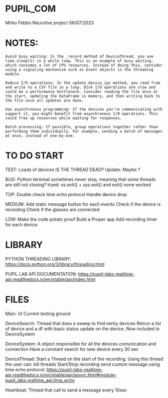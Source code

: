 # PUPIL_COM
Mirko Febbo 
Neurolive project 
06/07/2023

# NOTES:
    Avoid busy waiting: In the _record method of DeviceThread, you use time.sleep(1) in a while loop. This is an example of busy waiting, which consumes a lot of CPU resources. Instead of doing this, consider using a signaling mechanism such as Event objects in the threading module.

    Reduce I/O operations: In the update_device_ips method, you read from and write to a CSV file in a loop. Disk I/O operations are slow and could be a performance bottleneck. Consider reading the file once at the start, updating the DataFrame in memory, and then writing back to the file once all updates are done.

    Use asynchronous programming: If the devices you're communicating with support it, you might benefit from asynchronous I/O operations. This could free up resources while waiting for responses.

    Batch processing: If possible, group operations together rather than performing them individually. For example, sending a batch of messages at once, instead of one-by-one.

# TO DO START
TEST:
    Loads of devices 
    IS THE THREAD DEAD? Update: Maybe ?

BUG:
    Python terminal sometimes never stop, meaning that some threads are still not closing?
        tryed: os.exit() + sys.exit() and exit() none worked
        
TOP:
    Double check time echo protocol 
    Handle device drop

MEDIUM:
    Add static message button for each events 
    Check if the device is recording 
    Check if the glasses are connected 

LOW:
    Make the code potato proof
    Build a Proper app 
    Add recording timer for each device
    
# LIBRARY
PYTHON THREADING LIBRARY:
    https://docs.python.org/3/library/threading.html


PUPIL LAB API DOCUMENTATION:
    https://pupil-labs-realtime-api.readthedocs.io/en/stable/api/index.html

# FILES

Main:
    UI
    Current testing ground

DeviceSearch: 
    Thread that does a sweep to find nerby devices
    Retrun a list of device and a df with basic status update on the device.
    Now included in DeviceSystem 

DeviceSystem:
    A object responsible for all the devices comunication and connection
    Have a constant search for new device every 30 sec 

DeviceThread:
    Start a Thread on the start of the recording.
    Using this thread the user can:
        kill threads
        Start/Stop recording 
        send custom message using time echo protocol:
        https://pupil-labs-realtime-api.readthedocs.io/en/stable/api/async.html#module-pupil_labs.realtime_api.time_echo

Heartbeat:
    Thread that call to send a message every 10sec 
    